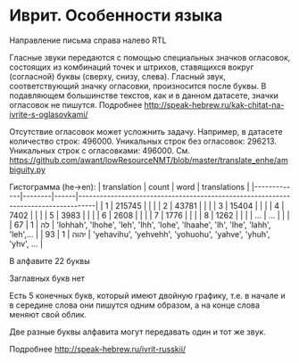 # Иврит. Особенности языка 
Направление письма справа налево RTL

Гласные звуки передаются с помощью специальных значков огласовок, состоящих из комбинаций точек и штрихов, ставящихся вокруг (согласной) буквы (сверху, снизу, слева). Гласный звук, соответствующий значку огласовки, произносится после буквы. В подавляющем большинстве текстов, как и в данном датасете, значки огласовок не пишутся. Подробнее http://speak-hebrew.ru/kak-chitat-na-ivrite-s-oglasovkami/

Отсутствие огласовок может усложнить задачу. Например, в датасете количество строк: 496000.
Уникальных строк без огласовок: 296213.
Уникальных строк с огласовками: 496000.
См. https://github.com/awant/lowResourceNMT/blob/master/translate_enhe/ambiguity.py

Гистограмма (he->en):
| translation | count  | word | translations                                                                      |
|-------------|--------|------|-----------------------------------------------------------------------------------|
| 1           | 215745 |      |                                                                                   |
| 2           | 43781  |      |                                                                                   |
| 3           | 15404  |      |                                                                                   |
| 4           | 7402   |      |                                                                                   |
| 5           | 3983   |      |                                                                                   |
| 6           | 2608   |      |                                                                                   |
| 7           | 1776   |      |                                                                                   |
| 8           | 1262   |      |                                                                                   |
| ...         | ...    |      |                                                                                   |
| 67          | 1      | לה   | 'lohhah', 'lhohe', 'leh', 'lhh', 'lohe', 'lhaahe', 'lh', 'lhe', 'lahh', 'leh',... |
| 93          | 1      | יהוה | 'yehavihu', 'yehvehh', 'yohuohu', 'yahve', 'yhuh', 'yhv', ...                     |


В алфавите 22 буквы 

Заглавных букв нет

Есть 5 конечных букв, который имеют двойную графику, т.е. в начале и в середине слова они пишутся одним образом, а на конце слова меняют свой облик.

Две разные буквы алфавита могут передавать один и тот же звук.

Подробнее http://speak-hebrew.ru/ivrit-russkii/
